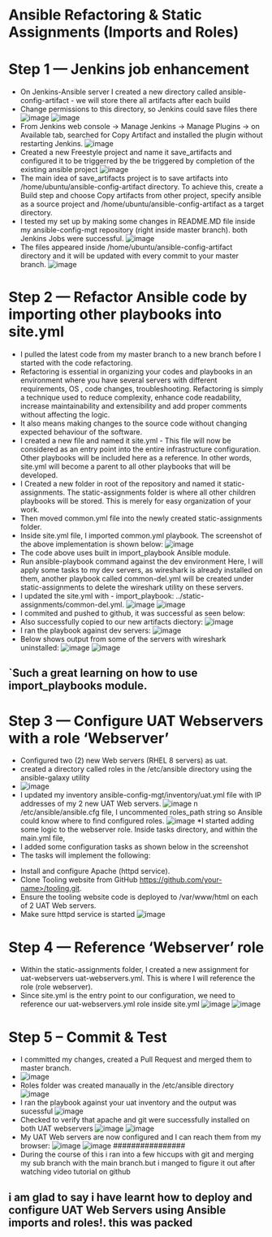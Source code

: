 # Ansible Refactoring & Static Assignments (Imports and Roles)
# Step 1 — Jenkins job enhancement
* On Jenkins-Ansible server I created a new directory called ansible-config-artifact - we will store there all artifacts after each build
* Change permissions to this directory, so Jenkins could save files there
![image](https://user-images.githubusercontent.com/101482368/161060654-b2a631a6-24ae-4c0b-bb88-77c158694e49.png)
![image](https://user-images.githubusercontent.com/101482368/161061678-44fac9d6-6d01-45c4-b51d-3d7ef19939b3.png)
* From Jenkins web console -> Manage Jenkins -> Manage Plugins -> on Available tab, searched for Copy Artifact and installed the plugin without restarting Jenkins.
![image](https://user-images.githubusercontent.com/101482368/161062479-4b0aa720-7eee-4710-b35c-787b94dcc0ac.png)
* Created a new Freestyle project and name it save_artifacts and configured it to be triggerred by the be triggered by completion of the existing ansible project
![image](https://user-images.githubusercontent.com/101482368/161063102-eff30162-4600-46b5-bc45-47d432b3a415.png)
* The main idea of save_artifacts project is to save artifacts into /home/ubuntu/ansible-config-artifact directory. To achieve this, create a Build step and choose Copy artifacts from other project, specify ansible as a source project and /home/ubuntu/ansible-config-artifact as a target directory.
* I tested my set up by making some changes in README.MD file inside my ansible-config-mgt repository (right inside master branch). both Jenkins Jobs were successful.
![image](https://user-images.githubusercontent.com/101482368/161065430-6838c589-f5af-43bb-bbd6-8dcc726f897f.png)
* The files appeared inside /home/ubuntu/ansible-config-artifact directory and it will be updated with every commit to your master branch.
![image](https://user-images.githubusercontent.com/101482368/161067011-da369b43-ef72-457b-9b58-134d89c52faa.png)
# Step 2 — Refactor Ansible code by importing other playbooks into site.yml
* I pulled the latest code from my master branch to a new branch before I started with the code refactoring.
* Refactoring is essential in organizing your codes and playbooks in an environment where you have several servers with different requirements, OS , code changes, troubleshooting. Refactoring is simply a technique used to reduce complexity, enhance code readability, increase maintainability and extensibility and add proper comments without affecting the logic.
* It also means making changes to the source code without changing expected behaviour of the software.
* I created a new file and named it site.yml - This file will now be considered as an entry point into the entire infrastructure configuration. Other playbooks will be included here as a reference. In other words, site.yml will become a parent to all other playbooks that will be developed.
* I Created a new folder in root of the repository and named it static-assignments. The static-assignments folder is where all other children playbooks will be stored. This is merely for easy organization of your work.
* Then moved common.yml file into the newly created static-assignments folder.
* Inside site.yml file, I imported common.yml playbook. The screenshot of the above implementation is shown below:
![image](https://user-images.githubusercontent.com/101482368/161083325-da21a114-0137-44e9-9619-bee8ebd0d9dc.png)
* The code above uses built in import_playbook Ansible module.
* Run ansible-playbook command against the dev environment Here, I will apply some tasks to my dev servers, as wireshark is already installed on them, another playbook called common-del.yml will be created under static-assignments to delete the wireshark utility on these servers.
* I updated the site.yml with - import_playbook: ../static-assignments/common-del.yml.
![image](https://user-images.githubusercontent.com/101482368/161085681-3b7e984b-ca4a-44d5-9324-ace929c104e7.png)
![image](https://user-images.githubusercontent.com/101482368/161087539-b513d340-00d2-4bf8-a32e-f7c6b77ee149.png)
* I commited and pushed to github, it was successful as seen below:
* Also successfully copied to our new artifacts diectory:
![image](https://user-images.githubusercontent.com/101482368/161108832-0baab931-aee9-4167-acad-16a5c8115311.png)
* I ran the playbook against dev servers:
![image](https://user-images.githubusercontent.com/101482368/161116411-b0543868-df1e-4fef-9016-1cdfde286f94.png)
* Below shows output from some of the servers with wireshark uninstalled:
![image](https://user-images.githubusercontent.com/101482368/161116655-16547b17-7d8b-4940-8637-048774265b98.png)
![image](https://user-images.githubusercontent.com/101482368/161116960-fefc5e2f-21d3-420e-a34c-1987f7b65b8d.png)
## `Such a great learning on how to use import_playbooks module.
# Step 3 — Configure UAT Webservers with a role ‘Webserver’
* Configured two (2) new Web servers (RHEL 8 servers) as uat.
* created a directory called roles in the /etc/ansible directory using the ansible-galaxy utility
* ![image](https://user-images.githubusercontent.com/101482368/161119234-a5411cc2-499f-4c6a-8cf4-21e0072aaa59.png)
* I updated my inventory ansible-config-mgt/inventory/uat.yml file with IP addresses of my 2 new UAT Web servers.
![image](https://user-images.githubusercontent.com/101482368/161117667-07f37982-ef13-4dd9-850f-1981d7bc8133.png)
n /etc/ansible/ansible.cfg file, I uncommented roles_path string so Ansible could know where to find configured roles.
![image](https://user-images.githubusercontent.com/101482368/161119734-18abcc85-6ca6-4fb9-ad82-cf48e78d70e8.png)
*I started adding some logic to the webserver role. Inside tasks directory, and within the main.yml file, 
* I added some configuration tasks as shown below in the screenshot
* The tasks will implement the following:
- Install and configure Apache (httpd service).
- Clone Tooling website from GitHub https://github.com/your-name>/tooling.git.
- Ensure the tooling website code is deployed to /var/www/html on each of 2 UAT Web servers.
- Make sure httpd service is started
![image](https://user-images.githubusercontent.com/101482368/161120720-bb684d50-aa8b-43ba-a271-4b4205b56801.png)
# Step 4 — Reference ‘Webserver’ role
* Within the static-assignments folder, I created a new assignment for uat-webservers uat-webservers.yml. This is where I will reference the role (role webserver).
* Since site.yml is the entry point to our configuration, we need to reference our uat-webservers.yml role inside site.yml
![image](https://user-images.githubusercontent.com/101482368/161135063-93f2267e-1263-4ef9-a8d5-18f5969de414.png)
![image](https://user-images.githubusercontent.com/101482368/161127372-cfb51fe1-0601-46e5-9914-8e70dd1b5de7.png)
# Step 5 – Commit & Test
* I committed my changes, created a Pull Request and merged them to master branch.
* ![image](https://user-images.githubusercontent.com/101482368/161138782-1f965473-a01d-4c30-b859-be38ada5a71e.png)
* Roles folder was created manaually in the /etc/ansible directory 
 ![image](https://user-images.githubusercontent.com/101482368/161139545-bcd220fd-b08b-424f-9b93-fdbfabba0b06.png)
* I ran the playbook against your uat inventory and the output was sucessful
![image](https://user-images.githubusercontent.com/101482368/161144127-01872a98-906a-4db1-b327-20b9a7ed75e6.png)
* Checked to verify that apache and git were successfully installed on both UAT webservers
![image](https://user-images.githubusercontent.com/101482368/161144913-e159e53a-86f4-4e4c-940f-1b26b3f3bdb0.png)
![image](https://user-images.githubusercontent.com/101482368/161145058-95de4951-9cbe-4b3b-b3bf-8817695db9b4.png)
* My UAT Web servers are now configured and I can reach them from my browser:
![image](https://user-images.githubusercontent.com/101482368/161146621-69b11ec3-c550-432f-8504-82a00f177afe.png)
![image](https://user-images.githubusercontent.com/101482368/161146765-bdf8e828-db68-410c-9e27-8ff2a7ed4134.png)
################
* During the course of this i ran into a few hiccups with git and merging my sub branch with the main branch.but i manged to figure it out after watching video tutorial on github
####
## i am glad to say i have learnt how to deploy and configure UAT Web Servers using Ansible imports and roles!. this was packed 















